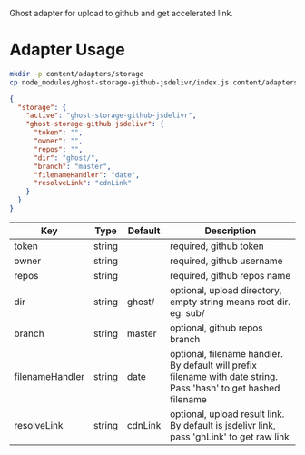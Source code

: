 Ghost adapter for upload to github and get accelerated link.

# Adapter Usage

```sh
mkdir -p content/adapters/storage
cp node_modules/ghost-storage-github-jsdelivr/index.js content/adapters/storage/ghost-storage-github-jsdelivr.js
```

```json
{
  "storage": {
    "active": "ghost-storage-github-jsdelivr",
    "ghost-storage-github-jsdelivr": {
      "token": "",
      "owner": "",
      "repos": "",
      "dir": "ghost/",
      "branch": "master",
      "filenameHandler": "date",
      "resolveLink": "cdnLink"
    }
  }
}
```

| Key             | Type   | Default | Description                                                                                                      |
| --------------- | ------ | ------- | ---------------------------------------------------------------------------------------------------------------- |
| token           | string |         | required, github token                                                                                           |
| owner           | string |         | required, github username                                                                                        |
| repos           | string |         | required, github repos name                                                                                      |
| dir             | string | ghost/  | optional, upload directory, empty string means root dir. eg: sub/                                                |
| branch          | string | master  | optional, github repos branch                                                                                    |
| filenameHandler | string | date    | optional, filename handler. By default will prefix filename with date string. Pass 'hash' to get hashed filename |
| resolveLink     | string | cdnLink | optional, upload result link. By default is jsdelivr link, pass 'ghLink' to get raw link                         |
